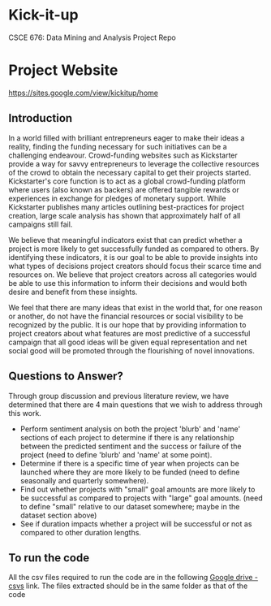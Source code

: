 # Kick-it-up
CSCE 676: Data Mining and Analysis Project Repo

# Project Website
https://sites.google.com/view/kickitup/home

## Introduction
In a world filled with brilliant entrepreneurs eager to make their ideas a reality, finding the funding necessary for such initiatives can be a challenging endeavour. Crowd-funding websites such as Kickstarter provide a way for savvy entrepreneurs to leverage the collective resources of the crowd to obtain the necessary capital to get their projects started. Kickstarter's core function is to act as a global crowd-funding platform where users (also known as backers) are offered tangible rewards or experiences in exchange for pledges of monetary support. While Kickstarter publishes many articles outlining best-practices for project creation, large scale analysis has shown that approximately half of all campaigns still fail.

We believe that meaningful indicators exist that can predict whether a project is more likely to get successfully funded as compared to others. By identifying these indicators, it is our goal to be able to provide insights into what types of decisions project creators should focus their scarce time and resources on. We believe that project creators across all categories would be able to use this information to inform their decisions and would both desire and benefit from these insights. 

We feel that there are many ideas that exist in the world that, for one reason or another, do not have the financial resources or social visibility to be recognized by the public. It is our hope that by providing information to project creators about what features are most predictive of a successful campaign that all good ideas will be given equal representation and net social good will be promoted through the flourishing of novel innovations. 

## Questions to Answer?
Through group discussion and previous literature review, we have determined that there are 4 main questions that we wish to address through this work. 
* Perform sentiment analysis on both the project 'blurb' and 'name' sections of each project to determine if there is any relationship between the predicted sentiment and the success or failure of the project (need to define 'blurb' and 'name' at some point). 
* Determine if there is a specific time of year when projects can be launched where they are more likely to be funded (need to define seasonally and quarterly somewhere). 
* Find out whether projects with "small" goal amounts are more likely to be successful as compared to projects with "large" goal amounts. (need to define "small" relative to our dataset somewhere; maybe in the dataset section above)
* See if duration impacts whether a project will be successful or not as compared to other duration lengths. 
## To run the code
All the csv files required to run the code are in the following
[Google drive - csvs](https://drive.google.com/file/d/1PG1ZG7ye1I1Q20npMgH-UQP4PccTQ_w6/view?usp=sharing) link. The files extracted should be in the same folder as that of the code
